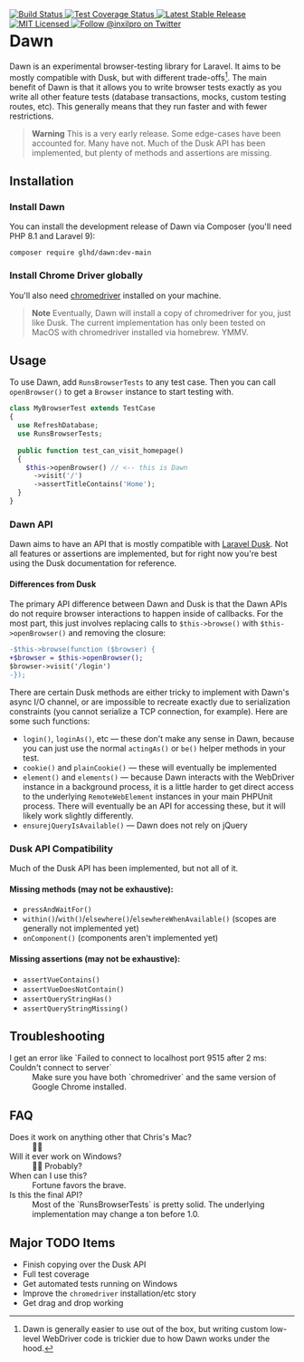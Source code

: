 <div style="float: right;">
	<a href="https://github.com/glhd/dawn/actions" target="_blank">
		<img 
			src="https://github.com/glhd/dawn/workflows/PHPUnit/badge.svg" 
			alt="Build Status" 
		/>
	</a>
    <a href="https://codeclimate.com/github/glhd/dawn/test_coverage" target="_blank">
        <img 
            src="https://api.codeclimate.com/v1/badges/a7c4b59f7195ed254ab7/test_coverage"
            alt="Test Coverage Status"
        />
    </a>
	<a href="https://packagist.org/packages/glhd/dawn" target="_blank">
        <img 
            src="https://poser.pugx.org/glhd/dawn/v/stable" 
            alt="Latest Stable Release" 
        />
	</a>
	<a href="./LICENSE" target="_blank">
        <img 
            src="https://poser.pugx.org/glhd/dawn/license" 
            alt="MIT Licensed" 
        />
    </a>
    <a href="https://twitter.com/inxilpro" target="_blank">
        <img 
            src="https://img.shields.io/twitter/follow/inxilpro?style=social" 
            alt="Follow @inxilpro on Twitter" 
        />
    </a>
</div>

# Dawn

Dawn is an experimental browser-testing library for Laravel. It aims to be mostly compatible with Dusk, 
but with different trade-offs[^1]. The main benefit of Dawn is that it allows you to write browser tests
exactly as you write all other feature tests (database transactions, mocks, custom testing routes, etc).
This generally means that they run faster and with fewer restrictions.

> **Warning**
> This is a very early release. Some edge-cases have been accounted for. Many have not. Much of the Dusk 
> API has been implemented, but plenty of methods and assertions are missing.

## Installation

### Install Dawn
You can install the development release of Dawn via Composer (you'll need PHP 8.1 and Laravel 9):

```shell
composer require glhd/dawn:dev-main
```

### Install Chrome Driver globally
You'll also need [chromedriver](https://chromedriver.chromium.org/downloads) installed on your machine.

> **Note**
> Eventually, Dawn will install a copy of chromedriver for you, just like Dusk. The current
> implementation has only been tested on MacOS with chromedriver installed via homebrew. YMMV.

## Usage

To use Dawn, add `RunsBrowserTests` to any test case. Then you can call `openBrowser()` to get
a `Browser` instance to start testing with.

```php
class MyBrowserTest extends TestCase
{
  use RefreshDatabase;
  use RunsBrowserTests;
  
  public function test_can_visit_homepage() 
  {
    $this->openBrowser() // <-- this is Dawn
      ->visit('/')
      ->assertTitleContains('Home');
  }
}
```

### Dawn API

Dawn aims to have an API that is mostly compatible with [Laravel Dusk](https://laravel.com/docs/9.x/dusk).
Not all features or assertions are implemented, but for right now you're best using the Dusk documentation
for reference.

#### Differences from Dusk

The primary API difference between Dawn and Dusk is that the Dawn APIs do not require browser
interactions to happen inside of callbacks. For the most part, this just involves replacing
calls to `$this->browse()` with `$this->openBrowser()` and removing the closure:

```diff
-$this->browse(function ($browser) {
+$browser = $this->openBrowser();
$browser->visit('/login')
-});
```

There are certain Dusk methods are either tricky to implement with Dawn's async I/O channel, or are
impossible to recreate exactly due to serialization constraints (you cannot serialize a TCP connection, for example).
Here are some such functions:

- `login()`, `loginAs()`, etc — these don't make any sense in Dawn, because you can just
  use the normal `actingAs()` or `be()` helper methods in your test.
- `cookie()` and `plainCookie()` — these will eventually be implemented
- `element()` and `elements()` — because Dawn interacts with the WebDriver instance in a background process,
  it is a little harder to get direct access to the underlying `RemoteWebElement` instances in your main
  PHPUnit process. There will eventually be an API for accessing these, but it will likely work slightly differently.
- `ensurejQueryIsAvailable()` — Dawn does not rely on jQuery

### Dusk API Compatibility

Much of the Dusk API has been implemented, but not all of it.

#### Missing methods (may not be exhaustive):

- `pressAndWaitFor()`
- `within()`/`with()`/`elsewhere()`/`elsewhereWhenAvailable()` (scopes are generally not implemented yet)
- `onComponent()` (components aren't implemented yet)

#### Missing assertions (may not be exhaustive):

- `assertVueContains()`
- `assertVueDoesNotContain()`
- `assertQueryStringHas()`
- `assertQueryStringMissing()`

## Troubleshooting

<dl>
<dt>I get an error like `Failed to connect to localhost port 9515 after 2 ms: Couldn't connect to server`</dt>
<dd>Make sure you have both `chromedriver` and the same version of Google Chrome installed.</dd>
</dl>

## FAQ

<dl>
<dt>Does it work on anything other that Chris's Mac?</dt>
<dd>🤷‍♂️</dd>
<dt>Will it ever work on Windows?</dt>
<dd>🤷‍♂️ Probably?</dd>
<dt>When can I use this?</dt>
<dd>Fortune favors the brave.</dd>
<dt>Is this the final API?</dt>
<dd>Most of the `RunsBrowserTests` is pretty solid. The underlying implementation may change a ton before 1.0.</dd>
</dl>

## Major TODO Items

- Finish copying over the Dusk API
- Full test coverage
- Get automated tests running on Windows
- Improve the `chromedriver` installation/etc story
- Get drag and drop working

[^1]: Dawn is generally easier to use out of the box, but writing custom low-level WebDriver code
      is trickier due to how Dawn works under the hood.
